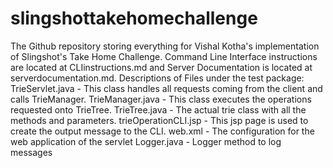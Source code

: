 # slingshottakehomechallenge
The Github repository storing everything for Vishal Kotha's implementation of Slingshot's Take Home Challenge. Command Line Interface instructions are located at CLIinstructions.md and Server Documentation is located at serverdocumentation.md. 
Descriptions of Files under the test package:
TrieServlet.java - This class handles all requests coming from the client and calls TrieManager.
TrieManager.java - This class executes the operations requested onto TrieTree.
TrieTree.java - The actual trie class with all the methods and parameters.
trieOperationCLI.jsp - This jsp page is used to create the output message to the CLI.
web.xml - The configuration for the web application of the servlet
Logger.java - Logger method to log messages
